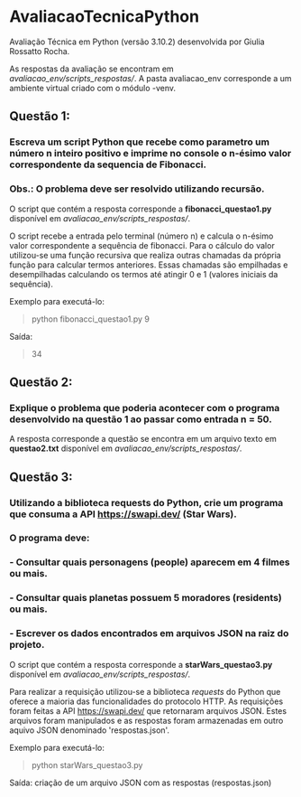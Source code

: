 # AvaliacaoTecnicaPython
Avaliação Técnica em Python (versão 3.10.2) desenvolvida por Giulia Rossatto Rocha.

As respostas da avaliação se encontram em *avaliacao_env/scripts_respostas/*.
A pasta avaliacao_env corresponde a um ambiente virtual criado com o módulo -venv.

## Questão 1:
### Escreva um script Python que recebe como parametro um número n inteiro positivo e imprime no console o n-ésimo valor correspondente da sequencia de Fibonacci.
### Obs.: O problema deve ser resolvido utilizando recursão.

O script que contém a resposta corresponde a **fibonacci_questao1.py** disponível em *avaliacao_env/scripts_respostas/*.

O script recebe a entrada pelo terminal (número n) e calcula o n-ésimo valor correspondente a sequência de fibonacci. Para o cálculo do valor utilizou-se uma função recursiva que realiza outras chamadas da própria função para calcular termos anteriores. Essas chamadas são empilhadas e desempilhadas calculando os termos até atingir 0 e 1 (valores iniciais da sequência).

Exemplo para executá-lo:
> python fibonacci_questao1.py 9

Saída:
> 34

## Questão 2:
### Explique o problema que poderia acontecer com o programa desenvolvido na questão 1 ao passar como entrada n = 50.

A resposta corresponde a questão se encontra em um arquivo texto em **questao2.txt** disponível em *avaliacao_env/scripts_respostas/*.

## Questão 3:
### Utilizando a biblioteca requests do Python, crie um programa que consuma a API https://swapi.dev/ (Star Wars).
### O programa deve:
### - Consultar quais personagens (people) aparecem em 4 filmes ou mais.
### - Consultar quais planetas possuem 5 moradores (residents) ou mais.
### - Escrever os dados encontrados em arquivos JSON na raiz do projeto.

O script que contém a resposta corresponde a **starWars_questao3.py** disponível em *avaliacao_env/scripts_respostas/*.

Para realizar a requisição utilizou-se a biblioteca *requests* do Python que oferece a maioria das funcionalidades do protocolo HTTP. As requisições foram feitas a API https://swapi.dev/ que retornaram arquivos JSON. Estes arquivos foram manipulados e as respostas foram armazenadas em outro aquivo JSON denominado 'respostas.json'.

Exemplo para executá-lo:
> python starWars_questao3.py

Saída: criação de um arquivo JSON com as respostas (respostas.json)
